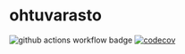 # ohtuvarasto
![github actions workflow badge](https://github.com/eemilhaa/ohtuvarasto/workflows/CI/badge.svg)
[![codecov](https://codecov.io/gh/eemilhaa/ohtuvarasto/branch/main/graph/badge.svg?token=6RHQZ0K9R2)](https://codecov.io/gh/eemilhaa/ohtuvarasto)
